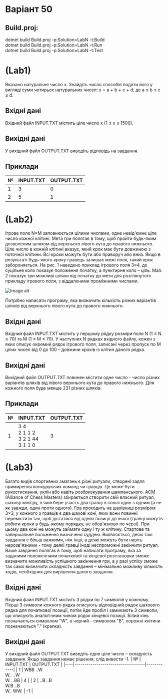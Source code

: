 # Варіант 50 
## Build.proj:<br>
dotnet build Build.proj -p:Solution=LabN -t:Build<br>
dotnet build Build.proj -p:Solution=LabN -t:Run<br>
dotnet build Build.proj -p:Solution=LabN -t:Test






# (Lab1)
Вказано натуральне число x. Знайдіть число способів подати його у вигляді суми чотирьох натуральних чисел: x = a + b + c + d, де a ≤ b ≤ c ≤ d.
## Вхідні дані
Вхідний файл INPUT.TXT містить ціле число x (1 ≤ x ≤ 1500).
## Вихідні дані
У вихідний файл OUTPUT.TXT виведіть відповідь на завдання.
## Приклади
| №  | INPUT.TXT                     | OUTPUT.TXT |
|----|-------------------------------|------------|
| 1  | 3                             | 0          |
| 2  | 5                             | 1          |


# (Lab2)
Ігрове поле N×M заповнюється цілими числами, одне невід'ємне ціле число кожної клітині. Мета гри полягає в тому, щоб пройти будь-яким дозволеним шляхом від верхнього лівого кута до правого нижнього. Ціле число в кожній клітині вказує, який крок має бути довжиною з поточної клітини. Всі кроки можуть бути або праворуч або вниз. Якщо в результаті будь-якого кроку гравець залишає межі поля, такий крок забороняється.
На рис. 1 наведено приклад ігрового поля 3×4, де суцільне коло показує положення початку, а пунктирне коло – ціль. Мал. 2 показує три можливі шляхи від початку до мети для розглянутого прикладу ігрового поля, з віддаленими проміжними числами.

![Image alt](https://github.com/Zlatous-Illia/CrossPlatformLabs/blob/master/img/Lab2_example.png)

Потрібно написати програму, яка визначить кількість різних варіантів шляхів від верхнього лівого кута до правого нижнього.

## Вхідні дані
Вхідний файл INPUT.TXT містить у першому рядку розміри поля N (1 ≤ N ≤ 70) та M (1 ≤ M ≤ 70). У наступних N рядках вхідного файлу, кожен з яких описує окремий рядок ігрового поля, записані через пропуск по M цілих чисел від 0 до 100 – довжини кроків із клітин даного рядка.
## Вихідні дані
Вихідний файл OUTPUT.TXT повинен містити одне число - число різних варіантів шляхів від лівого верхнього кута до правого нижнього. Для кожного поля буде менше 231 різних шляхів.
## Приклади
| №  | INPUT.TXT                                   | OUTPUT.TXT |
|----|---------------------------------------------|------------|
| 1  | 3 4 <br> 2 1 1 2 <br> 3 2 1 44 <br> 3 1 1 0 | 3          |


# (Lab3)
Багато видів спортивних змагань є різні ритуали, створені задля примирення конкуруючих команд чи гравців. Це може бути рукостискання, уклін або навіть розбризкування шампанського. ACM (Alliance of Chess Masters) збирається створити свій власний ритуал, шахову мінігру, в якій бере участь два гравці в союзі один з одним (а не як завжди, один проти одного). Гра проходить на шахівниці розміром 3×3, у кожного з гравців є два шахові коні, яких вони повинні перемістити так, щоб дістатися від однієї позиції до іншої (гравці можуть робити кроки в будь-якому порядку, не обов'язково по черзі). При цьому два коні не можуть займати одну і ту ж клітину.
Стартове та завершальне положення визначено суддею. Виявляється, деякі такі завдання є більш важкими, ніж інші, а деякі можуть бути навіть нерозв'язними - тому деякі гравці іноді неспроможні закінчити ритуал. Ваше завдання полягає в тому, щоб написати програму, яка за заданими положеннями початкової та кінцевої розстановки зможе визначити можливість успішного закінчення гри, а у разі успіху зможе так само визначити складність завдання – мінімально можливу кількість ходів, необхідних для вирішення даного завдання.
## Вхідні дані
Вхідний файл INPUT.TXT містить 3 рядки по 7 символів у кожному. Перші 3 символи кожного рядка описують відповідний рядок шахового рядка для початкової позиції, потім йде пробіл і замикають 3 символи, що описують аналогічним чином рядок кінцевої позиції. Білий кінь позначається символом "W", а чорний - символом "B", порожні клітини позначаються "." (крапка).
## Вихідні дані
У вихідний файл OUTPUT.TXT виведіть одне ціле число – складність завдання. Якщо завдання немає рішення, слід вивести -1.
| №  | INPUT.TXT                         | OUTPUT.TXT |
|----|-----------------------------------|------------|
| 1  | WBB ..W <br> W.. ..W <br> W.. .BB | 4          |
| 2  | ..B ..B <br> W.B ..B <br> W.. WW. | -1         |
